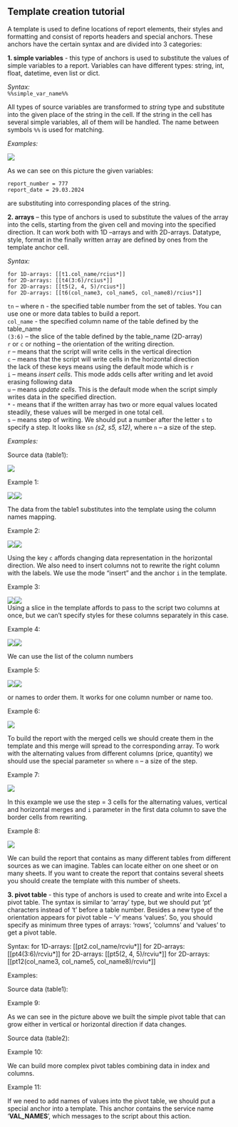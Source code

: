 ## Template creation tutorial

A template is used to define locations of report elements, their styles and formatting and consist of reports headers and special anchors. These anchors have the certain syntax and are divided into 3 categories:

**1. simple variables** - this type of anchors is used to substitute the values of simple variables to a report. Variables can have different types: string, int, float, datetime, even list or dict.
    
*Syntax:*  
`%%simple_var_name%%`
      
All types of source variables are transformed to *string* type and substitute into the given place of the string in the cell. If the string in the cell has several simple variables, all of them will be handled. The name between symbols `%%` is used for matching.

*Examples:*  

![](./pictures/image002.jpg)  

As we can see on this picture the given variables:
```
report_number = 777
report_date = 29.03.2024
```
are substituting into corresponding places of the string.

**2. arrays** – this type of anchors is used to substitute the values of the array into the cells, starting from the given cell and moving into the specified direction.
It can work both with 1D –arrays and with 2D-arrays.
Datatype, style, format in the finally written array are defined by ones from the template anchor cell.
    
*Syntax:*  
```
for 1D-arrays: [[t1.col_name/rcius*]]
for 2D-arrays: [[t4(3:6)/rcius*]]
for 2D-arrays: [[t5(2, 4, 5)/rcius*]]
for 2D-arrays: [[t6(col_name3, col_name5, col_name8)/rcius*]]
```

`tn` – where n - the specified table number from the set of tables. You can use one or more data tables to build a report.  
`col_name` - the specified column name of the table defined by the table_name  
`(3:6)` – the slice of the table defined by the table_name (2D-array)  
`r` or `c` or nothing – the orientation of the writing direction.  
`r` – means that the script will write cells in the vertical direction  
`c` – means that the script will write cells in the horizontal direction  
the lack of these keys means using the default mode which is `r`  
`i` – means *insert cells*. This mode adds cells after writing and let avoid erasing following data  
`u` – means *update cells*. This is the default mode when the script simply writes data in the specified direction.  
`*` - means that if the written array has two or more equal values located steadily, these values will be merged in one total cell.  
`s` – means step of writing. We should put a number after the letter `s` to specify a step. It looks like `sn` *(s2, s5, s12)*, where `n` – a size of the step.  

*Examples:*  

Source data (table1):  

![](./pictures/image003.png)

Example 1:

![](./pictures/image006.jpg)![](./pictures/image008.jpg)

  The data from the table1 substitutes into the template using the column names mapping.
      
Example 2:

![](./pictures/image010.jpg)![](./pictures/image012.jpg)  

Using the key `c` affords changing data representation in the horizontal direction.
We also need to insert columns not to rewrite the right column with the labels. We use the mode “insert” and the anchor `i` in the template.

Example 3:  

![](./pictures/image014.jpg)![](./pictures/image016.jpg)  
Using a slice in the template affords to pass to the script two columns at once, but we can’t specify styles for these columns separately in this case. 

Example 4:  

![](./pictures/image018.jpg)![](./pictures/image020.jpg) 

We can use the list of the column numbers 

Example 5:  

![](./pictures/image022.jpg)![](./pictures/image024.jpg) 

or names to order them.
It works for one column number or name too.

Example 6:  

![](./pictures/image025.png)

To build the report with the merged cells we should create them in the template and this merge will spread to the corresponding array. To work with the alternating values from different columns (price, quantity) we should use the special parameter `sn` where `n` – a size of the step.  

Example 7:  

![](./pictures/image027.png)
 
In this example we use the step = 3 cells for the alternating values, vertical and horizontal merges and `i` parameter in the first data column to save the border cells from rewriting.

Example 8:  

![](./pictures/image029.png)  

We can build the report that contains as many different tables from different sources as we can imagine. Tables can locate either on one sheet or on many sheets. If you want to create the report that contains several sheets you should create the template with this number of sheets.


**3. pivot table** - this type of anchors is used to create and write into Excel a pivot table.
The syntax is similar to ‘array’ type, but we should put ‘pt’ characters instead of ‘t’ before a table number. 
Besides a new type of the orientation appears for pivot table – ‘v’  means ‘values’. So, you should specify as minimum three types of arrays: ‘rows’, ‘columns’ and ‘values’ to get a pivot table.

Syntax:
for 1D-arrays: [[pt2.col_name/rcviu*]]
for 2D-arrays: [[pt4(3:6)/rcviu*]]
for 2D-arrays: [[pt5(2, 4, 5)/rcviu*]]
for 2D-arrays: [[pt12(col_name3, col_name5, col_name8)/rcviu*]]

Examples:

Source data (table1):   

Example 9:

 As we can see in the picture above we built the simple pivot table that can grow either in vertical or horizontal direction if data changes.



Source data (table2): 


Example 10:
           

We can build more complex pivot tables combining data in index and columns.

Example 11:
           

If we need to add names of values into the pivot table, we should put a special anchor into a template. This anchor contains the service name ‘__VAL_NAMES__’, which messages to the script about this action.

